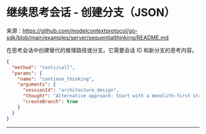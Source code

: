 # 继续思考会话 - 创建分支（JSON）

来源：https://github.com/modelcontextprotocol/go-sdk/blob/main/examples/server/sequentialthinking/README.md

在思考会话中创建替代的推理路径或分支。它需要会话 ID 和新分支的思考内容。

```json
{
  "method": "tools/call",
  "params": {
    "name": "continue_thinking",
    "arguments": {
      "sessionId": "architecture_design", 
      "thought": "Alternative approach: Start with a monolith-first strategy and extract services gradually.",
      "createBranch": true
    }
  }
}
```

--------------------------------
